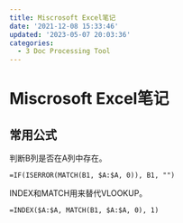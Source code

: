 ```yaml
---
title: Miscrosoft Excel笔记
date: '2021-12-08 15:33:46'
updated: '2023-05-07 20:03:36'
categories:
  - 3 Doc Processing Tool
---
```

# Miscrosoft Excel笔记

## 常用公式

判断B列是否在A列中存在。

```excel
=IF(ISERROR(MATCH(B1, $A:$A, 0)), B1, "")
```

INDEX和MATCH用来替代VLOOKUP。

```excel
=INDEX($A:$A, MATCH(B1, $A:$A, 0), 1)
```
